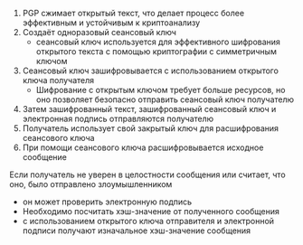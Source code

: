 1. PGP сжимает открытый текст, что делает процесс более эффективным и устойчивым к криптоанализу
2. Создаёт одноразовый сеансовый ключ
    - сеансовый ключ используется для эффективного шифрования открытого текста с помощью криптографии с симметричным ключом
3. Сеансовый ключ зашифровывается с использованием открытого ключа получателя
    - Шифрование с открытым ключом требует больше ресурсов, но оно позволяет безопасно отправить сеансовый ключ получателю
4. Затем зашифрованный текст, зашифрованный сеансовый ключ и электронная подпись отправляются получателю
5. Получатель использует свой закрытый ключ для расшифрования сеансового ключа
6. При помощи сеансового ключа расшифровывается исходное сообщение

Если получатель не уверен в целостности сообщения или считает, что оно, было отправлено злоумышленником
- он может проверить электронную подпись
- Необходимо посчитать хэш-значение от полученного сообщения
- с использованием открытого ключа отправителя и электронной подписи получают изначальное хэш-значение сообщения